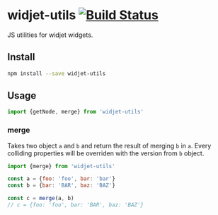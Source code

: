 # widjet-utils [![Build Status](https://travis-ci.org/abe33/widjet-utils.svg?branch=master)](https://travis-ci.org/abe33/widjet-utils)

JS utilities for widjet widgets.

## Install

```sh
npm install --save widjet-utils
```

## Usage

```js
import {getNode, merge} from 'widjet-utils'
```

### merge

Takes two object `a` and `b` and return the result of merging `b` in `a`. Every colliding properties will be overriden with the version from `b` object.

```js
import {merge} from 'widjet-utils'

const a = {foo: 'foo', bar: 'bar'}
const b = {bar: 'BAR', baz: 'BAZ'}

const c = merge(a, b)
// c = {foo: 'foo', bar: 'BAR', baz: 'BAZ'}
```
